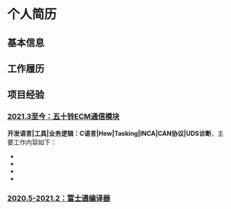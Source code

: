个人简历
=======

基本信息
-------

工作履历
-------

项目经验
-------

### <u>2021.3至今：五十铃ECM通信模块</u>

**开发语言|工具|业务逻辑：C语言|Hew|Tasking|INCA|CAN协议|UDS诊断**，主要工作内容如下：

*
*
*
*

### <u>2020.5-2021.2：富士通编译器</u>